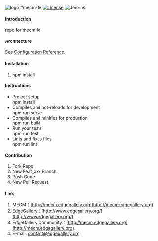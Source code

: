 ![logo](https://images.gitee.com/uploads/images/2020/1222/091155_70a1217a_7625361.png "logo.png") 
#mecm-fe
[![License](https://img.shields.io/badge/License-Apache%202.0-blue.svg)](https://opensource.org/licenses/Apache-2.0)
![Jenkins](https://img.shields.io/jenkins/build?jobUrl=http%3A%2F%2Fjenkins.edgegallery.org%2Fview%2FMEC-PLATFORM-BUILD%2Fjob%2Fmecm-meo-frontend-docker-image-update-daily-master%2F)

#### Introduction
repo for mecm fe

#### Architecture
See [Configuration Reference](https://cli.vuejs.org/config/).


#### Installation

1. npm install


#### Instructions

- Project setup  
npm install
- Compiles and hot-reloads for development  
npm run serve
- Compiles and minifies for production  
npm run build
- Run your tests  
npm run test
- Lints and fixes files  
npm run lint


#### Contribution

1.  Fork Repo
2.  New Feat_xxx Branch
3.  Push Code
4.  New Pull Request


#### Link

1.  MECM：[http://mecm.edgegallery.org](http://mecm.edgegallery.org)
2.  EdgeGallery：[http://www.edgegallery.org/](http://www.edgegallery.org/)
3.  EdgeGallery Community：[http://mecm.edgegallery.org](http://mecm.edgegallery.org)
4.  E-mail: contact@edgegallery.org
